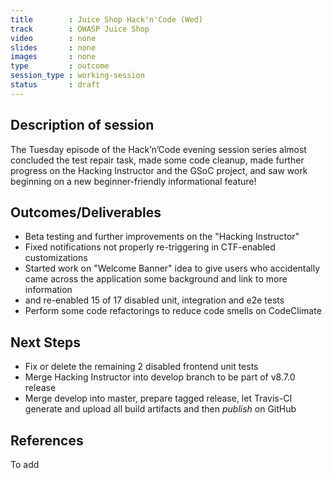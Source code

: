 ```yaml
---
title        : Juice Shop Hack'n'Code (Wed)
track        : OWASP Juice Shop
video        : none
slides       : none
images       : none
type         : outcome
session_type : working-session         
status       : draft  
---
```


## Description of session

The Tuesday episode of the Hack’n’Code evening session series almost concluded the test repair task, made some code cleanup, made further progress on the Hacking Instructor and the GSoC project, and saw work beginning on a new beginner-friendly informational feature!


## Outcomes/Deliverables 

 - Beta testing and further improvements on the "Hacking Instructor"
 - Fixed notifications not properly re-triggering in CTF-enabled customizations
 - Started work on "Welcome Banner" idea to give users who accidentally came across the application some background and link to more information
 -  and re-enabled 15 of 17 disabled unit, integration and e2e tests
 - Perform some code refactorings to reduce code smells on CodeClimate


## Next Steps

 - Fix or delete the remaining 2 disabled frontend unit tests
 - Merge Hacking Instructor into develop branch to be part of v8.7.0 release
 - Merge develop into master, prepare tagged release, let Travis-CI generate and upload all build artifacts and then *publish* on GitHub


## References

To add


